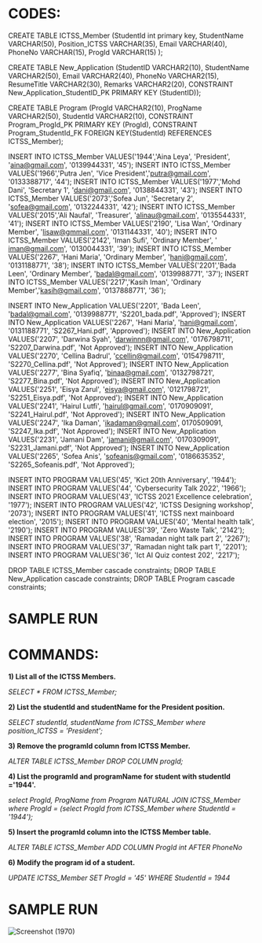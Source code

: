 # CODES: 

CREATE TABLE ICTSS_Member
(StudentId int primary key,
StudentName VARCHAR(50),
Position_ICTSS VARCHAR(35),
Email VARCHAR(40),
PhoneNo VARCHAR(15),
ProgId VARCHAR(15)
);

CREATE TABLE New_Application
(StudentID VARCHAR2(10),
StudentName VARCHAR2(50),
Email VARCHAR2(40),
PhoneNo VARCHAR2(15),
ResumeTitle VARCHAR2(30),
Remarks VARCHAR2(20),
CONSTRAINT New_Application_StudentID_PK PRIMARY KEY (StudentID));

CREATE TABLE Program
(ProgId VARCHAR2(10),
ProgName VARCHAR2(50),
StudentId VARCHAR2(10),
CONSTRAINT Program_ProgId_PK PRIMARY KEY (ProgId),
CONSTRAINT Program_StudentId_FK FOREIGN KEY(StudentId)
REFERENCES ICTSS_Member);




INSERT INTO ICTSS_Member VALUES('1944','Aina Leya', 'President', 'aina@gmail.com', '0139944331', '45');
INSERT INTO ICTSS_Member VALUES('1966','Putra Jen', 'Vice President','putra@gmail.com',  '0133388717', '44');
INSERT INTO ICTSS_Member VALUES('1977','Mohd Dani', 'Secretary 1', 'dani@gmail.com', '0138844331', '43');
INSERT INTO ICTSS_Member VALUES('2073','Sofea Jun', 'Secretary 2', 'sofea@gmail.com',  '0132244331', '42');
INSERT INTO ICTSS_Member VALUES('2015','Ali Naufal', 'Treasurer', 'alinau@gmail.com', '0135544331', '41');
INSERT INTO ICTSS_Member VALUES('2190', 'Lisa Wan', 'Ordinary Member', 'lisaw@gmmail.com', '0131144331', '40');
INSERT INTO ICTSS_Member VALUES('2142', 'Iman Sufi', 'Ordinary Member', ' iman@gmail.com', '0130044331', '39');
INSERT INTO ICTSS_Member VALUES('2267', 'Hani Maria', 'Ordinary Member', 'hani@gmail.com', '0131188771', '38');
INSERT INTO ICTSS_Member VALUES('2201','Bada Leen', 'Ordinary Member', 'badal@gmail.com', '0139988771', '37');
INSERT INTO ICTSS_Member VALUES('2217','Kasih Iman', 'Ordinary Member','kasih@gmail.com', '0137888771', '36');

INSERT INTO New_Application VALUES('2201', 'Bada Leen', 'badal@gmail.com', '0139988771', 'S2201_bada.pdf', 'Approved');
INSERT INTO New_Application VALUES('2267', 'Hani Maria', 'hani@gmail.com', '0131188771', 'S2267_Hani.pdf', 'Approved');
INSERT INTO New_Application VALUES('2207', 'Darwina Syah', 'darwinnn@gmail.com', '0176798711', 'S2207_Darwina.pdf', 'Not Approved');
INSERT INTO New_Application VALUES('2270', 'Cellina Badrul', 'ccellin@gmail.com', '0154798711', 'S2270_Cellina.pdf', 'Not Approved');
INSERT INTO New_Application VALUES('2277', 'Bina Syafiq', 'binaa@gmail.com', '0132798721', 'S2277_Bina.pdf', 'Not Approved');
INSERT INTO New_Application VALUES('2251', 'Eisya Zarul', 'eisya@gmail.com', '0121798721', 'S2251_Eisya.pdf', 'Not Approved');
INSERT INTO New_Application VALUES('2241', 'Hairul Lutfi', 'hairul@gmail.com', '0170909091', 'S2241_Hairul.pdf', 'Not Approved');
INSERT INTO New_Application VALUES('2247', 'Ika Daman', 'ikadaman@gmail.com', 0170509091, 'S2247_Ika.pdf', 'Not Approved');
INSERT INTO New_Application VALUES('2231', 'Jamani Dam', 'jamani@gmail.com', '0170309091', 'S2231_Jamani.pdf', 'Not Approved');
INSERT INTO New_Application VALUES('2265', 'Sofea Anis', 'sofeanis@gmail.com', '0186635352', 'S2265_Sofeanis.pdf', 'Not Approved');

INSERT INTO PROGRAM VALUES('45', 'Kict 20th Anniversary', '1944');
INSERT INTO PROGRAM VALUES('44', 'Cybersecurity Talk 2022', '1966');
INSERT INTO PROGRAM VALUES('43', 'ICTSS 2021 Excellence celebration', '1977');
INSERT INTO PROGRAM VALUES('42', 'ICTSS Designing workshop', '2073');
INSERT INTO PROGRAM VALUES('41', 'ICTSS next mainboard election', '2015');
INSERT INTO PROGRAM VALUES('40', 'Mental health talk', '2190');
INSERT INTO PROGRAM VALUES('39', 'Zero Waste Talk', '2142');
INSERT INTO PROGRAM VALUES('38', 'Ramadan night talk part 2', '2267');
INSERT INTO PROGRAM VALUES('37', 'Ramadan night talk part 1', '2201');
INSERT INTO PROGRAM VALUES('36', 'Ict AI Quiz contest 202', '2217');




DROP TABLE ICTSS_Member cascade constraints;
DROP TABLE New_Application cascade constraints;
DROP TABLE Program cascade constraints;


# SAMPLE RUN



# COMMANDS:

**1) List all of the ICTSS Members.**

_SELECT * FROM ICTSS_Member;_

**2) List the studentId and studentName for the President position.**

_SELECT studentId, studentName_
_from ICTSS_Member_
_where position_ICTSS = 'President';_

**3) Remove the programId column from ICTSS Member.**

_ALTER TABLE ICTSS_Member_
_DROP COLUMN progId;_

**4) List the programId and programName for student with studentId ='1944'.**

_select ProgId, ProgName_
_from Program NATURAL JOIN ICTSS_Member_
_where ProgId = (select ProgId from ICTSS_Member where StudentId = '1944');_

**5) Insert the programId column into the ICTSS Member table.**

_ALTER TABLE ICTSS_Member ADD COLUMN ProgId int AFTER PhoneNo_

**6) Modify the program id of a student.**

_UPDATE ICTSS_Member SET ProgId = '45' WHERE StudentId = 1944_


# SAMPLE RUN

![Screenshot (1970)](https://user-images.githubusercontent.com/104122185/174443619-ee101da6-f2e7-4485-a364-bf98369dffc3.png)
